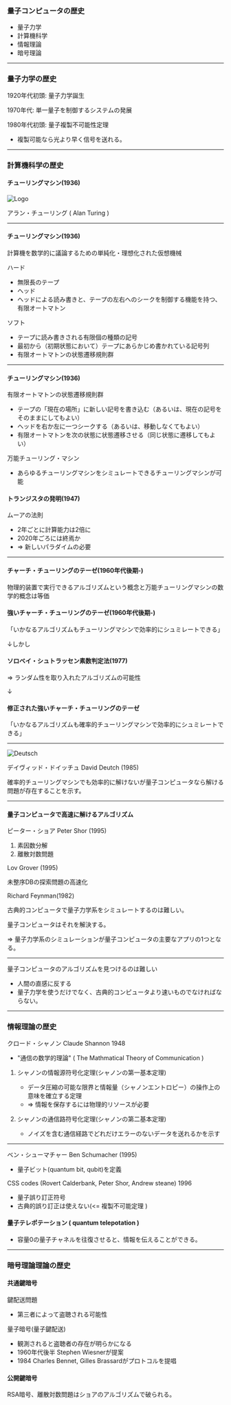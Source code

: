 ### 量子コンピュータの歴史


* 量子力学
* 計算機科学
* 情報理論
* 暗号理論

---


### 量子力学の歴史

1920年代初頭: 量子力学誕生

1970年代: 単一量子を制御するシステムの発展

1980年代初頭: 量子複製不可能性定理
* 複製可能なら光より早く信号を送れる。

---


### 計算機科学の歴史

#### チューリングマシン(1936)

![Logo](assets/turing.jpg)

アラン・チューリング ( Alan Turing )

---

#### チューリングマシン(1936)

計算機を数学的に議論するための単純化・理想化された仮想機械

ハード
* 無限長のテープ
* ヘッド
* ヘッドによる読み書きと、テープの左右へのシークを制御する機能を持つ、有限オートマトン

ソフト
* テープに読み書きされる有限個の種類の記号
* 最初から（初期状態において）テープにあらかじめ書かれている記号列
* 有限オートマトンの状態遷移規則群

---

#### チューリングマシン(1936)

有限オートマトンの状態遷移規則群
* テープの「現在の場所」に新しい記号を書き込む（あるいは、現在の記号をそのままにしてもよい）
* ヘッドを右か左に一つシークする（あるいは、移動しなくてもよい）
* 有限オートマトンを次の状態に状態遷移させる（同じ状態に遷移してもよい）

万能チューリング・マシン
* あらゆるチューリングマシンをシミュレートできるチューリングマシンが可能

#### トランジスタの発明(1947)

ムーアの法則
* 2年ごとに計算能力は2倍に
* 2020年ごろには終焉か
* => 新しいパラダイムの必要


---

#### チャーチ・チューリングのテーゼ(1960年代後期-)

物理的装置で実行できるアルゴリズムという概念と万能チューリングマシンの数学的概念は等価

#### 強いチャーチ・チューリングのテーゼ(1960年代後期-)

「いかなるアルゴリズムもチューリングマシンで効率的にシュミレートできる」

↓しかし

#### ソロベイ・シュトラッセン素数判定法(1977)
=> ランダム性を取り入れたアルゴリズムの可能性

↓
#### 修正された強いチャーチ・チューリングのテーゼ

「いかなるアルゴリズムも確率的チューリングマシンで効率的にシュミレートできる」


---


![Deutsch](assets/deutsch.jpg)

デイヴィッド・ドイッチュ David Deutch (1985)

確率的チューリングマシンでも効率的に解けないが量子コンピュータなら解ける問題が存在することを示す。

---

#### 量子コンピュータで高速に解けるアルゴリズム

ピーター・ショア Peter Shor (1995)

1. 素因数分解
2. 離散対数問題

Lov Grover (1995)

未整序DBの探索問題の高速化

Richard Feynman(1982)

古典的コンピュータで量子力学系をシミュレートするのは難しい。

量子コンピュータはそれを解決する。

=> 量子力学系のシミュレーションが量子コンピュータの主要なアプリの1つとなる。

---

量子コンピュータのアルゴリズムを見つけるのは難しい

* 人間の直感に反する
* 量子力学を使うだけでなく、古典的コンピュータより速いものでなければならない。


---

### 情報理論の歴史

クロード・シャノン  Claude Shannon 1948

* "通信の数学的理論" ( The Mathmatical Theory of Communication )

1. シャノンの情報源符号化定理(シャノンの第一基本定理)
   * データ圧縮の可能な限界と情報量（シャノンエントロピー）の操作上の意味を確立する定理
   * => 情報を保存するには物理的リソースが必要

2. シャノンの通信路符号化定理(シャノンの第二基本定理)
   * ノイズを含む通信経路でどれだけエラーのないデータを送れるかを示す

---

ベン・シューマチャー Ben Schumacher (1995)

* 量子ビット(quantum bit, qubit)を定義

CSS codes (Rovert Calderbank, Peter Shor, Andrew steane) 1996
* 量子誤り訂正符号
* 古典的誤り訂正は使えない(<= 複製不可能定理 )

#### 量子テレポテーション ( quantum telepotation )

* 容量0の量子チャネルを往復させると、情報を伝えることができる。

---

### 暗号理論理論の歴史

#### 共通鍵暗号

鍵配送問題
* 第三者によって盗聴される可能性

量子暗号(量子鍵配送)
* 観測されると盗聴者の存在が明らかになる
* 1960年代後半 Stephen Wiesnerが提案
* 1984 Charles Bennet, Gilles Brassardがプロトコルを提唱

#### 公開鍵暗号

RSA暗号、離散対数問題はショアのアルゴリズムで破られる。